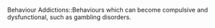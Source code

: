 Behaviour Addictions::Behaviours which can become compulsive and dysfunctional, such as gambling disorders. 